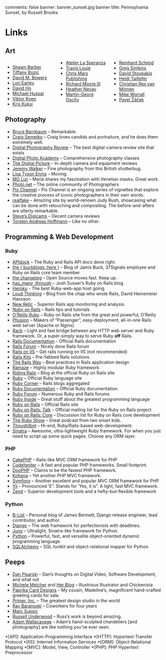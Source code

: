 comments: false
banner: banner_sunset.jpg
banner title: Pennsylvania Sunset, by Russell Brooks

# Links

## Art

<div style="column-count: 3; -moz-column-count: 3; -webkit-column-count: 3">
  <ul>
    <li><a href="http://www.sdbarber.com">Shawn Barber</a></li>
    <li><a href="http://www.tiffanybozic.net">Tiffany Bozic</a></li>
    <li><a href="http://www.dmbowers.com">David M. Bowers</a></li>
    <li><a href="http://www.loriearley.com">Lori Earley</a></li>
    <li><a href="http://www.davidho.com">David Ho</a></li>
    <li><a href="http://www.michaelhussar.com">Michael Hussar</a></li>
    <li><a href="http://www.viktorkoen.com">Viktor Koen</a></li>
    <li><a href="http://kuksi.com">Kris Kuksi</a></li>
    <li><a href="http://www.lasperanza.com">Atelier La Speranza</a></li>
    <li><a href="http://www.travislouie.com">Travis Louie</a></li>
    <li><a href="http://www.chrismarspublishing.com">Chris Mars Publishing</a></li>
    <li><a href="http://www.rmooresculptures.com">Richard Moore III</a></li>
    <li><a href="http://www.nevayburke.freeserve.co.uk">Heather Nevay</a></li>
    <li><a href="http://www.visionart-malerei.de">Martin-Georg Oscity</a></li>
    <li><a href="http://www.reinhardschmid.de">Reinhard Schmid</a></li>
    <li><a href="http://www.imscared.com">Greg Simkins</a></li>
    <li><a href="http://www.davidstoupakis.com">David Stoupakis</a></li>
    <li><a href="http://www.heiditaillefer.com">Heidi Taillefer</a></li>
    <li><a href="http://www.seevanminnen.com">Christian Rex van Minnen</a></li>
    <li><a href="http://www.mikeworrall.com">Mike Worrall</a></li>
    <li><a href="http://www.pavelzacek.cz">Pavel Žáček</a></li>
  </ul>
</div>

## Photography

* [Bruce Barnbaum](http://www.barnbaum.com/) &#8211; Remarkable.
* [Craig Semetko](http://craigsemetko.com/) &#8211; Craig loves candids and portraiture, and he does them extremely well.
* [Digital Photography Review](http://www.dpreview.com/) &#8211; The best digital-camera review site that exists
* [Digital Photo Academy](http://www.digitalphotoacademy.com/) &#8211; Comprehensive photography classes
* [The Digital Picture](http://www.the-digital-picture.com/) &#8211; In-depth camera and equipment reviews
* [Jeremy Walker](http://www.jeremywalker.co.uk/) &#8211; Fine photography from this British shutterbug.
* [Lisa Tyson Ennis](http://www.lisatysonennis.com/) &#8211; Moving.
* [MG Lizi](http://imagepro.photography.com/MariaGraziaLenzini) &#8211; Maria shares my fascination with Venetian masks. Great work.
* [Photo.net](http://photo.net/) &#8211; The online community of Photographers
* [Pix Channel](http://www.pixchannel.com/) &#8211; Pix Channel is an ongoing series of vignettes that explore the creative process of iconic photographers in their own words.
* [realfake](http://www.real-fake.com/) &#8211; Amazing site by world-renown Judy Rush, showcasing what can be done with retouching and compositing. The before-and-afters are utterly remarkable.
* [Steve&#8217;s Digicams](http://www.steves-digicams.com/) &#8211; Decent camera reviews
* [Torsten Andreas Hoffmann](http://www.t-a-hoffmann.de/) &#8211; Like no other.

## Programming & Web Development

### Ruby

* [APIdock](http://apidock.com/) &#8211; The Ruby and Rails API docs done right.
* [the { buckblogs :here }](http://weblog.jamisbuck.org/) &#8211; Blog of Jamis Buck, 37Signals employee and Ruby on Rails core team member
* [the changelog](http://thechangelog.com/) - Open Source moves fast. Keep up.
* [has_many :through](http://blog.hasmanythrough.com/) &#8211; Josh Susser&#8217;s Ruby on Rails blog
* [Heroku](http://heroku.com/) - The best Ruby-web-app host going.
* [Loud Thinking](http://www.loudthinking.com/) &#8211; Blog from the chap who wrote Rails, David Heinemeier Hansson
* [New Relic](http://www.newrelic.com/) - Superior Rails app monitoring and analysis.
* [Nuby on Rails](http://www.nubyonrails.com/) &#8211; Rails tips and tutorials
* [O&#8217;Reilly Ruby](http://oreillynet.com/ruby/) &#8211; Ruby on Rails site from the great and powerful, O&#8217;Reilly
* [Phusion](http://www.phusion.nl/) &#8211; Makers of &#8220;Passenger&#8221;, easy-deployment, all-in-one Rails web server (Apache or Nginx).
* [Rack](http://rack.rubyforge.org/) &#8211; Light and fast bridge between any HTTP web server and Ruby framework. Or, a super-simply way to serve Ruby **off** Rails.
* [Rails Documentation](http://api.rubyonrails.com/) &#8211; Official Rails documentation
* [Rails Forum](http://www.railsforum.com/) &#8211; Nicely done Rails forum
* [Rails on IIS](http://mvolo.com/blogs/serverside/archive/2007/02/18/10-steps-to-get-Ruby-on-Rails-running-on-Windows-with-IIS-FastCGI.aspx) &#8211; Get rails running on IIS (not recommended)
* [Rails Kits](http://railskits.com/) &#8211; Pre-fabbed Rails solutions.
* [The Rails Way](http://www.therailsway.com/) &#8211; Best practices in Rails application design
* [Ramaze](http://ramaze.net/) &#8211; Highly modular Ruby framework.
* [Riding Rails](http://weblog.rubyonrails.org/) &#8211; Blog at the official Ruby on Rails site
* [Ruby](http://www.ruby-lang.org/) &#8211; Official Ruby language site
* [Ruby Corner](http://www.rubycorner.com/) &#8211; Rails blogs aggregated
* [Ruby Documentation](http://www.ruby-doc.org/) &#8211; Official Ruby documentation
* [Ruby Forum](http://www.ruby-forum.com/) &#8211; Numerous Ruby and Rails forums
* [Ruby Inside](http://www.rubyinside.com/) &#8211; Great stuff about the greatest programming language
* [Ruby on Rails](http://www.rubyonrails.com/) &#8211; Official Rails site
* [Ruby on Rails: Talk](http://groups.google.com/group/rubyonrails-talk/) &#8211; Official mailing list for the Ruby on Rails project
* [Ruby on Rails: Core](http://groups.google.com/group/rubyonrails-core/) &#8211; Discussion list for Ruby on Rails core development
* [The Ruby Show](http://rubyshow.com/) &#8211; Great podcast from two smart kids.
* [Thoughtbot](http://thoughtbot.com/) &#8211; Hi-end, Ruby/Rails-based web-development.
* [Sinatra](http://www.sinatrarb.com/) &#8211; Awesome, ultra-lightweight Ruby framework. For when you just need to script up some quick pages. Choose any ORM layer.

### PHP

* [CakePHP](http://cakephp.org/) &#8211; Rails-like MVC ORM framework for PHP
* [CodeIgniter](http://codeigniter.com/) &#8211; A fast and popular PHP frameworks. Small footprint.
* [DooPHP](http://doophp.com/) &#8211; Claims to be the fastest PHP framework.
* [Kohana](http://kohanaphp.com/) &#8211; Yet another PHP MVC framework.
* [Symfony](http://www.symfony-project.org/) &#8211; Another excellent and popular MVC ORM framework for PHP
* [Yii](http://www.yiiframework.com/) &#8211; Pronounced &#8219;E&#8220;. Stands for &#8219;Yes, it is&#8220;. A light, fast MVC framework.
* [Zend](http://www.zend.com/) &#8211; Superior development tools and a hefty-but-flexible framework

### Python

* [B-List](http://www.b-list.org/) &#8211; Personal blog of James Bennett, Django release engineer, lead contributor, and author.
* [Django](http://www.djangoproject.com/) &#8211; The web framework for perfectionists with deadlines.
* [Juno](http://brianreily.com/project/juno/) &#8211; Ultralight, Sinatra-like framework for Python.
* [Python](http://www.python.org/) &#8211; Powerful, fast, and versatile object-oriented dynamic programming language.
* [SQLAlchemy](http://www.sqlalchemy.org/) &#8211; SQL toolkit and object-relational mapper for Python

## Peeps

* [Dan Pisarski](http://www.danpisarski.com/) &#8211; Dan’s thoughts on Digital Video, Software Development, and what not
* [Michele Melcher](http://michelemelcher.com/) and [Her Blog](http://melcherillustration.blogspot.com/) &#8211; Illustrious Illustrator and Chickenista
* [Paprika Card Designs](http://www.paprikacarddesigns.etsy.com) &#8211; My cousin, Madeline&#8217;s, magnificent hand-crafted greeting cards for sale.
* [Primer, Inc.](http://www.primerinc.com/) &#8211; The greatest design studio in the world
* [Ray Baranoski](http://www.baranoski.com/) &#8211; Coworkers for four years
* [Marc Supsic](http://www.marcsupsic.com/)
* [Russell Underwood](http://www.russellunderwood.com/) &#8211; Russ&#8217;s work is beyond amazing.
* [Adam Wallacavage](http://www.adamwallacavage.com/) &#8211; Adam&#8217;s hand-sculpted chandeliers [and photography] are like nothing you&#8217;ve ever seen.

*[API]: Application-Programming Interface
*[HTTP]: Hypertext-Transfer Protocol
*[IIS]: Internet Information Services
*[ORM]: Object-Relational Mapping
*[MVC]: Model, View, Controller
*[PHP]: PHP Hypertext Preprocessor